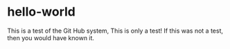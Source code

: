 # hello-world
This is a test of the Git Hub system, This is only a test!
If this was not a test, then you would have known it.
